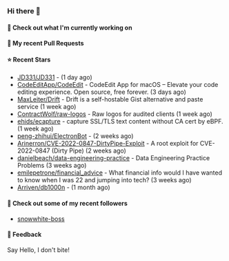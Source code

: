 ### Hi there 👋

#### 👷 Check out what I'm currently working on

#### 🔨 My recent Pull Requests


#### ⭐ Recent Stars

- [JD331/JD331](https://github.com/JD331/JD331) -  (1 day ago)
- [CodeEditApp/CodeEdit](https://github.com/CodeEditApp/CodeEdit) - CodeEdit App for macOS – Elevate your code editing experience. Open source, free forever. (3 days ago)
- [MaxLeiter/Drift](https://github.com/MaxLeiter/Drift) - Drift is a self-hostable Gist alternative and paste service (1 week ago)
- [ContractWolf/raw-logos](https://github.com/ContractWolf/raw-logos) - Raw logos for audited clients (1 week ago)
- [ehids/ecapture](https://github.com/ehids/ecapture) - capture SSL/TLS text content without CA cert by eBPF. (1 week ago)
- [peng-zhihui/ElectronBot](https://github.com/peng-zhihui/ElectronBot) -  (2 weeks ago)
- [Arinerron/CVE-2022-0847-DirtyPipe-Exploit](https://github.com/Arinerron/CVE-2022-0847-DirtyPipe-Exploit) - A root exploit for CVE-2022-0847 (Dirty Pipe) (2 weeks ago)
- [danielbeach/data-engineering-practice](https://github.com/danielbeach/data-engineering-practice) - Data Engineering Practice Problems (3 weeks ago)
- [emilepetrone/financial_advice](https://github.com/emilepetrone/financial_advice) - What financial info would I have wanted to know when I was 22 and jumping into tech? (3 weeks ago)
- [Arriven/db1000n](https://github.com/Arriven/db1000n) -  (1 month ago)

#### 👯 Check out some of my recent followers

- [snowwhite-boss](https://github.com/snowwhite-boss)

#### 💬 Feedback

Say Hello, I don't bite!